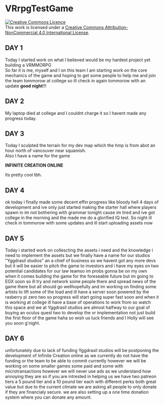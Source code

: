 # <b>VRrpgTestGame</b>
<a rel="license" href="http://creativecommons.org/licenses/by-nc/4.0/"><img alt="Creative Commons Licence" style="border-width:0" src="https://i.creativecommons.org/l/by-nc/4.0/88x31.png" /></a><br />This work is licensed under a <a rel="license" href="http://creativecommons.org/licenses/by-nc/4.0/">Creative Commons Attribution-NonCommercial 4.0 International License</a>.

<!DOCTYPE html>
<html>
  <body>
    <h2>
    DAY 1
    </h2>
    <p>
    Today I started work on what I believed would be my hardest project yet building a VRMMORPG<br>
    So far it is me, myself and I on this team I am starting work on the core mechanics of the game and hoping to get some people to help me and join the team tommorow at college so ill check in again tommorow with an update <b>good night</b>!!!
    </p>
    <h2></h2>
    <h2>
    DAY 2
    </h2>
    <p>
    My laptop died at college and I couldnt charge it so I havent made any progress today.
    </p>
    <h2></h2>
    <h2>
    DAY 3
    </h2>
    <p>
    Today I sculpted the terrain for my dev map which the hmp is from abot an hour north of vancouver near squamish.<br>Also I have a name for the game <p><b>INFINITE CREATION ONLINE</b></p>Its pretty cool tbh.
    </p>
    <h2></h2>
    <h2>
    DAY 4
    </h2>
    <p>
    ok today i finally made some decent effin progress like bloody hell 4 days of development and ive only just started making the starter hall where players spawn in im not bothering with grammar tonight cause im tired and ive got college in the morning and the made me do a glorified IQ test. So night ill check in tommorow with some updates and ill start uploading assets now
    </p>
    <h2></h2>
    <h2>
    DAY 5
    </h2>
    <p>
    Today i started work on collescting the assets i need and the knowledge i need to implement the assets but we finally have a name for our studios "Yggdrasil studios" an a chief of business so we havent got any more devs but it will be easier to pitch the game to investors and i have my eyes on two potential candidates for our law teamso im probs gonna be on my own when it comes building the game for the foreseable future but im going to EGX soon so ill try and network some people there and spread news of the game there but all should go wellhopefully and im working on finding some artists to lift some of the load and ill have a server soon powered by the rasberry pi zero two so progress will start going super fast soon and when it is working at college ill have a base of operations to work from so watch this space and we at Yggdrasil studios are almost halfway to our goal of buying an oculus quest two to develop the vr implementation not just build the first floor of the game haha so wish us luck friends and I Holly will see you soon g'night.
    </p>
    <h2>
    DAY 6
    </h2>
    <p>
    unfortunately due to lack of funding Yggdrasil studios will be postponing the development of Infinite Creation online as we currently do not have the funding or the team to be able to commit currently however we will be working on some smaller games some paid and some with microtransactions however we will never use ads as we understand how annoying they are so if you are intrested in helping us we have two patreon tiers a 5 pound tier and a 10 pound tier each with different perks both great value but due to the current climate we are asking all people to only donate if they are financialy secure. we are also setting up a one time donation system where you can donate any amount.
    </p>
  </body>
</html>
